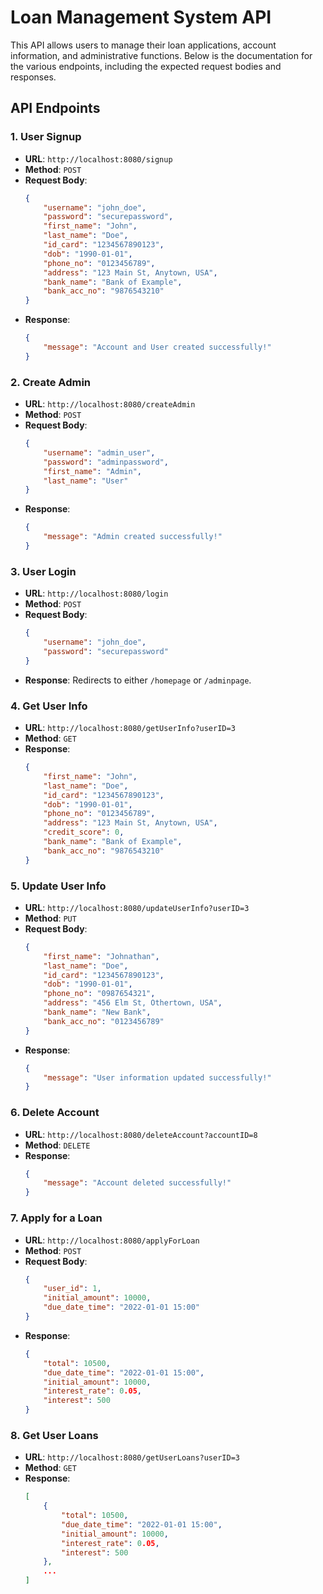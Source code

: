 # Loan Management System API

This API allows users to manage their loan applications, account information, and administrative functions. Below is the documentation for the various endpoints, including the expected request bodies and responses.

## API Endpoints

### 1. User Signup
- **URL**: `http://localhost:8080/signup`
- **Method**: `POST`
- **Request Body**:
    ```json
    {
        "username": "john_doe",
        "password": "securepassword",
        "first_name": "John",
        "last_name": "Doe",
        "id_card": "1234567890123",
        "dob": "1990-01-01",
        "phone_no": "0123456789",
        "address": "123 Main St, Anytown, USA",
        "bank_name": "Bank of Example",
        "bank_acc_no": "9876543210"
    }
    ```
- **Response**:
    ```json
    {
        "message": "Account and User created successfully!"
    }
    ```

### 2. Create Admin
- **URL**: `http://localhost:8080/createAdmin`
- **Method**: `POST`
- **Request Body**:
    ```json
    {
        "username": "admin_user",
        "password": "adminpassword",
        "first_name": "Admin",
        "last_name": "User"
    }
    ```
- **Response**:
    ```json
    {
        "message": "Admin created successfully!"
    }
    ```

### 3. User Login
- **URL**: `http://localhost:8080/login`
- **Method**: `POST`
- **Request Body**:
    ```json
    {
        "username": "john_doe",
        "password": "securepassword"
    }
    ```
- **Response**: Redirects to either `/homepage` or `/adminpage`.

### 4. Get User Info
- **URL**: `http://localhost:8080/getUserInfo?userID=3`
- **Method**: `GET`
- **Response**:
    ```json
    {
        "first_name": "John",
        "last_name": "Doe",
        "id_card": "1234567890123",
        "dob": "1990-01-01",
        "phone_no": "0123456789",
        "address": "123 Main St, Anytown, USA",
        "credit_score": 0,
        "bank_name": "Bank of Example",
        "bank_acc_no": "9876543210"
    }
    ```

### 5. Update User Info
- **URL**: `http://localhost:8080/updateUserInfo?userID=3`
- **Method**: `PUT`
- **Request Body**:
    ```json
    {
        "first_name": "Johnathan",
        "last_name": "Doe",
        "id_card": "1234567890123",
        "dob": "1990-01-01",
        "phone_no": "0987654321",
        "address": "456 Elm St, Othertown, USA",
        "bank_name": "New Bank",
        "bank_acc_no": "0123456789"
    }
    ```
- **Response**:
    ```json
    {
        "message": "User information updated successfully!"
    }
    ```

### 6. Delete Account
- **URL**: `http://localhost:8080/deleteAccount?accountID=8`
- **Method**: `DELETE`
- **Response**:
    ```json
    {
        "message": "Account deleted successfully!"
    }
    ```

### 7. Apply for a Loan
- **URL**: `http://localhost:8080/applyForLoan`
- **Method**: `POST`
- **Request Body**:
    ```json
    {
        "user_id": 1,
        "initial_amount": 10000,
        "due_date_time": "2022-01-01 15:00"
    }
    ```
- **Response**:
    ```json
    {
        "total": 10500,
        "due_date_time": "2022-01-01 15:00",
        "initial_amount": 10000,
        "interest_rate": 0.05,
        "interest": 500
    }
    ```

### 8. Get User Loans
- **URL**: `http://localhost:8080/getUserLoans?userID=3`
- **Method**: `GET`
- **Response**:
    ```json
    [
        {
            "total": 10500,
            "due_date_time": "2022-01-01 15:00",
            "initial_amount": 10000,
            "interest_rate": 0.05,
            "interest": 500
        },
        ...
    ]
    ```

